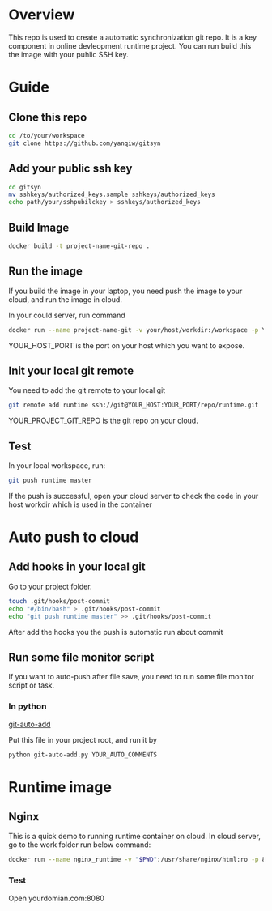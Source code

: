 # Overview

This repo is used to create a automatic synchronization git repo. It is a key component in online devleopment runtime project. You can run build this the image with your puhlic SSH key.

# Guide

## Clone this repo

``` bash
cd /to/your/workspace
git clone https://github.com/yanqiw/gitsyn
```

## Add your public ssh key

``` bash
cd gitsyn
mv sshkeys/authorized_keys.sample sshkeys/authorized_keys 
echo path/your/sshpubilckey > sshkeys/authorized_keys
```

## Build Image

``` bash
docker build -t project-name-git-repo .
```

## Run the image

If you build the image in your laptop, you need push the image to your cloud, and run the image in cloud.

In your could server, run command

``` bash
docker run --name project-name-git -v your/host/workdir:/workspace -p YOUR_HOST_PORT:22 project-name-git-repo
```

YOUR_HOST_PORT is the port on your host which you want to expose.

## Init your local git remote

You need to add the git remote to your local git

``` bash
git remote add runtime ssh://git@YOUR_HOST:YOUR_PORT/repo/runtime.git
```

YOUR_PROJECT_GIT_REPO is the git repo on your cloud. 

## Test

In your local workspace, run:

``` bash
git push runtime master
```

If the push is successful, open your cloud server to check the code in your host workdir which is used in the container 

# Auto push to cloud

## Add hooks in your local git

Go to your project folder.

``` bash
touch .git/hooks/post-commit
echo "#/bin/bash" > .git/hooks/post-commit
echo "git push runtime master" >> .git/hooks/post-commit
```

After add the hooks you the push is automatic run about commit

## Run some file monitor script

If you want to auto-push after file save, you need to run some file monitor script or task.

### In python

[git-auto-add](https://gist.github.com/yanqiw/cdc80b111fea629aa053)

Put this file in your project root, and run it by 

``` bash
python git-auto-add.py YOUR_AUTO_COMMENTS
```





# Runtime image

## Nginx

This is a quick demo to running runtime container on cloud. In cloud server, go to the work folder run below command:

``` bash
docker run --name nginx_runtime -v "$PWD":/usr/share/nginx/html:ro -p 8080:80 -d nginx
```

### Test

Open yourdomian.com:8080